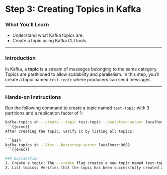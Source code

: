 # Step 3: Creating Topics in Kafka

### What You’ll Learn
- Understand what Kafka topics are.
- Create a topic using Kafka CLI tools.

---

### Introduction
In Kafka, a **topic** is a stream of messages belonging to the same category. Topics are partitioned to allow scalability and parallelism. In this step, you’ll create a topic named `test-topic` where producers can send messages.

---

### Hands-on Instructions

Run the following command to create a topic named `test-topic` with 3 partitions and a replication factor of 1:

```bash
kafka-topics.sh --create --topic test-topic --bootstrap-server localhost:9092 --partitions 3 --replication-factor 1
```{{exec}}
After creating the topic, verify it by listing all topics:

```bash
kafka-topics.sh --list --bootstrap-server localhost:9092
```{{exec}}

### Explanation
1. Create a topic: The --create flag creates a new topic named test-topic. The --partitions argument specifies the number of partitions, and --replication-factor specifies the number of replicas (set to 1 for single-broker setups).
2. List topics: Verifies that the topic has been successfully created and is visible.
